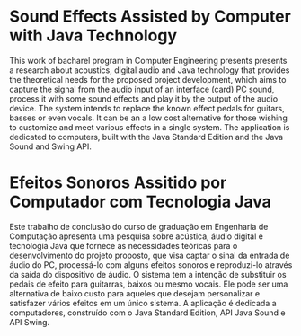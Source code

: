 # Sound Effects Assisted by Computer with Java Technology

This work of bacharel program in Computer Engineering presents presents a research about acoustics, digital audio and Java technology that provides the theoretical needs for the proposed project development, which aims to capture the signal from the audio input of an interface (card) PC sound, process it with some sound effects and play it by the output of the audio device.
The system intends to replace the known effect pedals for guitars, basses or even vocals. It can be an a low cost alternative for those wishing to customize and meet various effects in a single system. The application is dedicated to computers, built with the Java Standard Edition and the Java Sound and Swing API.

# Efeitos Sonoros Assitido por Computador com Tecnologia Java

Este trabalho de conclusão do curso de graduação em Engenharia de Computação apresenta uma pesquisa sobre acústica, áudio digital e tecnologia Java que fornece as necessidades teóricas para o desenvolvimento do projeto proposto, que visa captar o sinal da entrada de áudio do PC, processá-lo com alguns efeitos sonoros e reproduzi-lo através da saída do dispositivo de áudio.
O sistema tem a intenção de substituir os pedais de efeito para guitarras, baixos ou mesmo vocais. Ele pode ser uma alternativa de baixo custo para aqueles que desejam personalizar e satisfazer vários efeitos em um único sistema. A aplicação é dedicada a computadores, construído com o Java Standard Edition, API Java Sound e API Swing.
